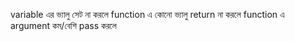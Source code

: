 variable এর ভ্যালু সেট না করলে
function এ কোনো ভ্যালু return না করলে
function এ argument কম/বেশি pass করলে